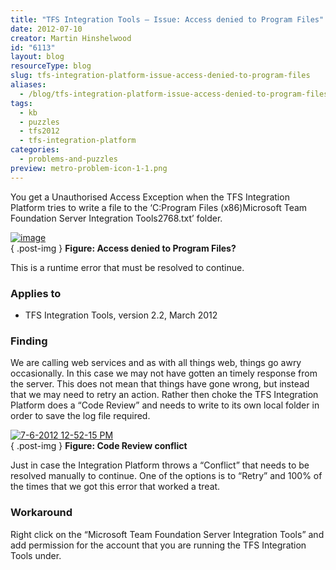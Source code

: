 ```yaml
---
title: "TFS Integration Tools – Issue: Access denied to Program Files"
date: 2012-07-10
creator: Martin Hinshelwood
id: "6113"
layout: blog
resourceType: blog
slug: tfs-integration-platform-issue-access-denied-to-program-files
aliases:
  - /blog/tfs-integration-platform-issue-access-denied-to-program-files
tags:
  - kb
  - puzzles
  - tfs2012
  - tfs-integration-platform
categories:
  - problems-and-puzzles
preview: metro-problem-icon-1-1.png
---
```


You get a Unauthorised Access Exception when the TFS Integration Platform tries to write a file to the ‘C:Program Files (x86)Microsoft Team Foundation Server Integration Tools2768.txt’ folder.

[![image](images/image_thumb9.png "image")](http://vsalm.blob.core.windows.net/blog-store/files/2012/07/image9.png)  
{ .post-img }
**Figure: Access denied to Program Files?**

This is a runtime error that must be resolved to continue.

### Applies to

- TFS Integration Tools, version 2.2, March 2012

### Finding

We are calling web services and as with all things web, things go awry occasionally. In this case we may not have gotten an timely response from the server. This does not mean that things have gone wrong, but instead that we may need to retry an action. Rather then choke the TFS Integration Platform does a “Code Review” and needs to write to its own local folder in order to save the log file required.

[![7-6-2012 12-52-15 PM](images/7-6-2012-12-52-15-PM_thumb.png "7-6-2012 12-52-15 PM")](http://vsalm.blob.core.windows.net/blog-store/files/2012/07/7-6-2012-12-52-15-PM.png)  
{ .post-img }
**Figure: Code Review conflict**

Just in case the Integration Platform throws a “Conflict” that needs to be resolved manually to continue. One of the options is to “Retry” and 100% of the times that we got this error that worked a treat.

### Workaround

Right click on the “Microsoft Team Foundation Server Integration Tools” and add permission for the account that you are running the TFS Integration Tools under.

